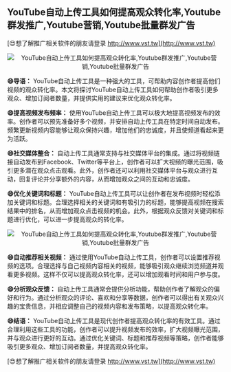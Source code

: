 ## **YouTube自动上传工具如何提高观众转化率,Youtube群发推广,Youtube营销,Youtube批量群发广告**

[😍想了解推广相关软件的朋友请登录 http://www.vst.tw](http://www.vst.tw)

 <center><img src="https://vst.tw/MP4/tuiguang/png/5.png" alt="YouTube自动上传工具如何提高观众转化率,Youtube群发推广,Youtube营销,Youtube批量群发广告"></center>

**😄导语：**
YouTube自动上传工具是一种强大的工具，可帮助内容创作者提高他们视频的观众转化率。本文将探讨YouTube自动上传工具如何帮助创作者吸引更多观众、增加订阅者数量，并提供实用的建议来优化观众转化率。

**😄提高视频发布频率：**
使用YouTube自动上传工具可以极大地提高视频发布的效率。创作者可以预先准备好多个视频，并安排自动上传工具在特定时间自动发布。频繁更新视频内容能够让观众保持兴趣，增加他们的忠诚度，并且使频道看起来更为活跃。

**😄社交媒体整合：**
自动上传工具通常支持与社交媒体平台的集成。通过将视频链接自动发布到Facebook、Twitter等平台上，创作者可以扩大视频的曝光范围，吸引更多潜在观众点击观看。此外，创作者还可以利用社交媒体平台与观众进行互动，回复评论并分享额外的内容，从而增加观众之间的互动和忠诚度。

**😄优化关键词和标题：**
YouTube自动上传工具可以让创作者在发布视频时轻松添加关键词和标题。合理选择相关的关键词和有吸引力的标题，能够提高视频在搜索结果中的排名，从而增加观众点击视频的机会。此外，根据观众反馈对关键词和标题进行优化，可以进一步提高观众的转化率。

 <center><img src="https://vst.tw/MP4/tuiguang/png/5.png" alt="YouTube自动上传工具如何提高观众转化率,Youtube群发推广,Youtube营销,Youtube批量群发广告"></center>

**😄自动推荐相关视频：**
通过使用YouTube自动上传工具，创作者可以设置推荐视频的选项。合理选择与自己视频内容相关的视频，能够吸引观众继续浏览频道并观看更多视频。这样不仅可以提高观众转化率，还可以增加观看时间和用户参与度。

**😄分析观众反馈：**
自动上传工具通常会提供分析功能，帮助创作者了解观众的偏好和行为。通过分析观众的评论、喜欢和分享等数据，创作者可以得出有关观众兴趣的宝贵信息，并相应调整自己的视频内容和发布策略，以提高观众转化率。

**😄结语：**
YouTube自动上传工具是现代创作者提高观众转化率的有效工具。通过合理利用这些工具的功能，创作者可以提升视频发布的效率，扩大视频曝光范围，并与观众进行更好的互动。通过优化关键词、标题和推荐视频等策略，创作者能够吸引更多观众、增加订阅者数量，并提高观众转化率。

[😍想了解推广相关软件的朋友请登录 http://www.vst.tw](http://www.vst.tw)



